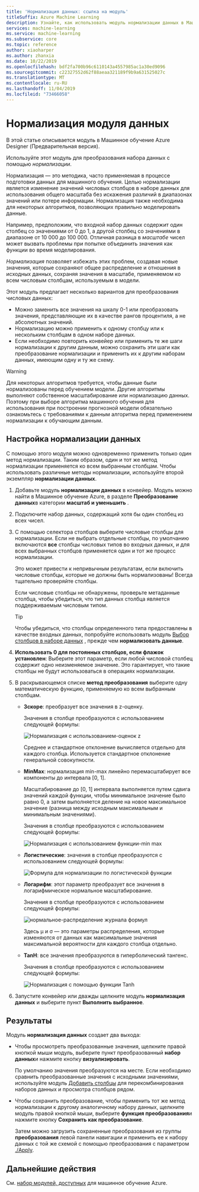 ```yaml
---
title: 'Нормализация данных: ссылка на модуль'
titleSuffix: Azure Machine Learning
description: Узнайте, как использовать модуль нормализации данных в Машинное обучение Azure для преобразования набора данных с помощью *нормализации*.
services: machine-learning
ms.service: machine-learning
ms.subservice: core
ms.topic: reference
author: xiaoharper
ms.author: zhanxia
ms.date: 10/22/2019
ms.openlocfilehash: bdf2fa700b96c6110143a4557985ac1a30ed9096
ms.sourcegitcommit: c22327552d62f88aeaa321189f9b9a631525027c
ms.translationtype: MT
ms.contentlocale: ru-RU
ms.lasthandoff: 11/04/2019
ms.locfileid: "73466058"
---
```

# <a name="normalize-data-module"></a>Нормализация модуля данных

В этой статье описывается модуль в Машинное обучение Azure Designer (Предварительная версия).

Используйте этот модуль для преобразования набора данных с помощью *нормализации*.

Нормализация — это методика, часто применяемая в процессе подготовки данных для машинного обучения. Целью нормализации является изменение значений числовых столбцов в наборе данных для использования общего масштаба без искажения различий в диапазонах значений или потере информации. Нормализация также необходима для некоторых алгоритмов, позволяющих правильно моделировать данные.

Например, предположим, что входной набор данных содержит один столбец со значениями от 0 до 1, а другой столбец со значениями в диапазоне от 10 000 до 100 000. Отличная разница в *масштабе* чисел может вызвать проблемы при попытке объединить значения как функции во время моделирования.

*Нормализация* позволяет избежать этих проблем, создавая новые значения, которые сохраняют общее распределение и отношения в исходных данных, сохраняя значения в масштабе, применяемом ко всем числовым столбцам, используемым в модели.

Этот модуль предлагает несколько вариантов для преобразования числовых данных:

- Можно заменить все значения на шкалу 0-1 или преобразовать значения, представляющие их в качестве рангов процентиля, а не абсолютных значений.
- Нормализацию можно применить к одному столбцу или к нескольким столбцам в одном наборе данных.
- Если необходимо повторить конвейер или применить те же шаги нормализации к другим данным, можно сохранить эти шаги как преобразование нормализации и применить их к другим наборам данных, имеющим одну и ту же схему.

> [!WARNING]
> Для некоторых алгоритмов требуется, чтобы данные были нормализованы перед обучением модели. Другие алгоритмы выполняют собственное масштабирование или нормализацию данных. Поэтому при выборе алгоритма машинного обучения для использования при построении прогнозной модели обязательно ознакомьтесь с требованиями к данным алгоритма перед применением нормализации к обучающим данным.

##  <a name="configure-normalize-data"></a>Настройка нормализации данных

С помощью этого модуля можно одновременно применить только один метод нормализации. Таким образом, один и тот же метод нормализации применяется ко всем выбранным столбцам. Чтобы использовать различные методы нормализации, используйте второй экземпляр **нормализации данных**.

1. Добавьте модуль **нормализации данных** в конвейер. Модуль можно найти в Машинное обучение Azure, в разделе **Преобразование данных**в категории **масштаб и уменьшить** .

2. Подключите набор данных, содержащий хотя бы один столбец из всех чисел.

3. С помощью селектора столбцов выберите числовые столбцы для нормализации. Если не выбрать отдельные столбцы, по умолчанию включаются **все** столбцы числовых типов во входных данных, и для всех выбранных столбцов применяется один и тот же процесс нормализации. 

    Это может привести к непривычным результатам, если включить числовые столбцы, которые не должны быть нормализованы! Всегда тщательно проверяйте столбцы.

    Если числовые столбцы не обнаружены, проверьте метаданные столбца, чтобы убедиться, что тип данных столбца является поддерживаемым числовым типом.

    > [!TIP]
    > Чтобы убедиться, что столбцы определенного типа предоставлены в качестве входных данных, попробуйте использовать модуль [Выбор столбцов в наборе данных](./select-columns-in-dataset.md) , прежде чем **нормализовать данные**.

4. **Использовать 0 для постоянных столбцов, если флажок установлен**: Выберите этот параметр, если любой числовой столбец содержит одно неизменяемое значение. Это гарантирует, что такие столбцы не будут использоваться в операциях нормализации.

5. В раскрывающемся списке **метод преобразования** выберите одну математическую функцию, применяемую ко всем выбранным столбцам. 
  
    - **Зскоре**: преобразует все значения в z-оценку.
    
      Значения в столбце преобразуются с использованием следующей формулы:  
  
      ![Нормализация с использованием&#45;оценок z](media/module/aml-normalization-z-score.png)
  
      Среднее и стандартное отклонение вычисляется отдельно для каждого столбца. Используется стандартное отклонение генеральной совокупности.
  
    - **MinMax**: нормализация min-max линейно перемасштабирует все компоненты до интервала [0, 1].
    
      Масштабирование до [0, 1] интервала выполняется путем сдвига значений каждой функции, чтобы минимальное значение было равно 0, а затем выполняется деление на новое максимальное значение (разница между исходным максимальным и минимальным значениями).
      
      Значения в столбце преобразуются с использованием следующей формулы:  
  
      ![Нормализация с использованием функции&#45;min max](media/module/aml-normalization-minmax.png "AML_normalization — Minmax")  
  
    - **Логистические**: значения в столбце преобразуются с использованием следующей формулы:

      ![Формула для нормализации по логистической функции](media/module/aml-normalization-logistic.png "AML_normalization — логистика")  
  
    - **Логарифм**: этот параметр преобразует все значения в логарифмическое нормальное масштабирование.
  
      Значения в столбце преобразуются с использованием следующей формулы:
  
      ![нормальное&#45;распределение журнала формул](media/module/aml-normalization-lognormal.png "AML_normalization — логарифмическое нормальное")
    
      Здесь μ и σ — это параметры распределения, которые изменяются от данных как максимальные значения максимальной вероятности для каждого столбца отдельно.  
  
    - **TanH**: все значения преобразуются в гиперболический тангенс.
    
      Значения в столбце преобразуются с использованием следующей формулы:
    
      ![Нормализация с помощью функции Tanh](media/module/aml-normalization-tanh.png "AML_normalization — tanh")

6. Запустите конвейер или дважды щелкните модуль **нормализация данных** и выберите пункт **Выполнить выбранное**. 

## <a name="results"></a>Результаты

Модуль **нормализация данных** создает два выхода:

- Чтобы просмотреть преобразованные значения, щелкните правой кнопкой мыши модуль, выберите пункт преобразованный **набор данных**и нажмите кнопку **визуализировать**.

    По умолчанию значения преобразуются на месте. Если необходимо сравнить преобразованные значения с исходными значениями, используйте модуль [Добавить столбцы](./add-columns.md) для перекомбинирования наборов данных и просмотра столбцов рядом.

- Чтобы сохранить преобразование, чтобы применить тот же метод нормализации к другому аналогичному набору данных, щелкните модуль правой кнопкой мыши, выберите **функция преобразования**и нажмите кнопку **Сохранить как преобразование**.

    Затем можно загрузить сохраненные преобразования из группы **преобразования** левой панели навигации и применить ее к набору данных с той же схемой с помощью преобразования с параметром [./Apply](apply-transformation.md).  


## <a name="next-steps"></a>Дальнейшие действия

См. [набор модулей, доступных](module-reference.md) для машинное обучение Azure. 